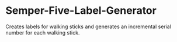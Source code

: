 # Semper-Five-Label-Generator
Creates labels for walking sticks and generates an incremental serial number for each walking stick.
